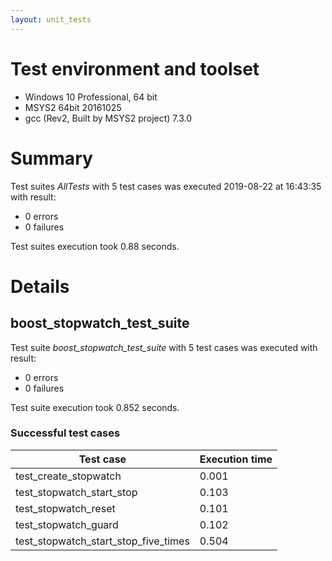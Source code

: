 ```yaml
---
layout: unit_tests
---
```


# Test environment and toolset 

* Windows 10 Professional, 64 bit
* MSYS2 64bit 20161025
* gcc (Rev2, Built by MSYS2 project) 7.3.0

# Summary

Test suites *AllTests* with 5 test cases was executed 2019-08-22 at 16:43:35 with result:

* 0 errors
* 0 failures

Test suites execution took 0.88 seconds.

# Details

## boost_stopwatch_test_suite

Test suite *boost_stopwatch_test_suite* with 5 test cases was executed with result:

* 0 errors
* 0 failures

Test suite execution took 0.852 seconds.

### Successful test cases

Test case|Execution time
-|-
test_create_stopwatch | 0.001
test_stopwatch_start_stop | 0.103
test_stopwatch_reset | 0.101
test_stopwatch_guard | 0.102
test_stopwatch_start_stop_five_times | 0.504
